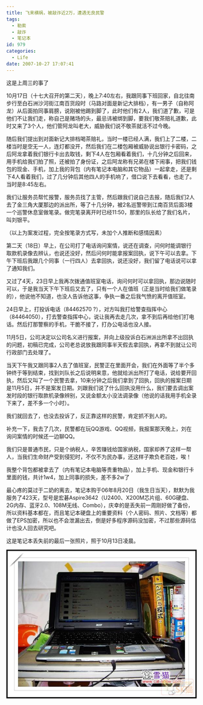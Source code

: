 ```yaml
---
title: 飞来横祸，被敲诈近2万，遭遇无良民警
tags:
  - 勒索
  - 敲诈
  - 笔记本
id: 979
categories:
  - Life
date: 2007-10-27 17:07:41
---
```


这是上周三的事了

10月17日（十七大召开的第二天），晚上7:40左右，我跟同事下班回家，自北往南步行至白石洲沙河街江南百货段时（马路对面是新记大排档），有一男子（自称阿龙）从后面拍同事肩膀，说刚被他踢到脚了，此时他们有2人，我们道了歉，可是他们不让我们走，称自己是赌场的头，最忌讳被绑到脚，要我们敬茶赔礼道歉，此时又来了3个人，他们管阿龙叫老大，威胁我们说不敬茶就活不过今晚。 

随后我们提出到对面新记大排档喝茶赔礼，当时一楼已经人满，我们上了二楼，二楼当时是空无一人，连灯都没开，然后我们在二楼包厢被威胁说出银行卡密码，之后阿龙拿着我们银行卡出去取钱，剩下4人在包厢看着我们，十几分钟之后回来，用手机给我们拍了照，还被拍了身份证，之后阿龙称有兄弟在楼下闹事，把我们钱包的现金、手机，加上我的背包（内有笔记本电脑和其它物品）一起拿走，还是剩下4人看着我们，过了几分钟后其他四人的手机响了，借口说下去看看，也走了。当时是8:45左右。 

我们让服务员帮忙报警，服务员找了主管，然后跟我们说自己去报，随后我们2人去了金三角大厦那边的派出所，等了十几分钟，被2名巡警带到江南百货后面3楼一个巡警休息室做笔录。做完笔录离开时已经11:50，那里的队长给了我们名片，叫刘银平。

（以上为案发过程，完全按笔录方式写，未加个人推断和感情因素）

第二天（18日）早上，在公司打了电话询问案情，说还在调查，问何时能调银行取款机录像去辨认，也说还没好，然后问何时能拿报案回执，说下午可以去拿。下午下班后我跟几个同事（一行四人）去拿回执，说还没好，我们留了电话说可以拿了通知我们。

又过了4天，23日早上我再次拨通值班室电话，询问何时可以拿回执，那边说随时可以，于是我当天下午下班后又去了，只有一个人在值班（正是当时给我们做笔录的），他说他不知道，也没人告诉他这事，争执一番之后我气愤的离开值班室。

24日早上，打投诉电话（84462570 ?），对方叫我打给警查指挥中心（84464050），打去警查指挥中心，说让我再去走几次，拿不到后再给他们打电话。然后打那警察的手机，干脆不接了，打办公电话也没人接。

11月5日，公司决定以公司名义进行报案，并向上级投诉白石洲派出所拿不出回执的问题，初稿已完成，公司老总说放我跟同事半天假去拿回执，再拿不到就让公司行政部门去处理了。

当天下午我又跟同事2人去了值班室，民警正在里面开会，我们在外面等了半个多钟终于等到结束，找到刘队长之后说明来意，他就给派出所打了电话，说给要开回执，然后又叫了一个民警去拿，10来分钟之后我们拿到了回执，回执的报案日期是11月5日，并不是案发日期。刘跟我们说了什么回执没用什么，我们要去调出案发时段的银行取款机录像辨别，又说金额太小没法调录像（他说的话我用手机全录下来了，差不多一个小时）。

我们就回去了，也没去投诉了，反正靠这样的民警，肯定抓不到人的。

补充一下，我去了几次，民警都在玩QQ游戏、QQ视频，我报案那天晚上，刘在询问案情的时候还一边聊QQ。

我们只是普通市民，只是个纳税人，辛苦赚钱给国家纳税，国家却养了这样一帮人，当我们生命财产受到侵犯时，不仅不为民办事，还这样子欺负老百姓，唉！

我整个背包都被拿去了（内有笔记本电脑等贵重物品），加上手机、现金和银行卡里面的钱，共计1w4，加上同事的损失，差不多2w了

最心疼的莫过于二奶的离去，笔记本购于06年8月20日（我生日当天），默默为我服务了423天，型号是宏碁Aspire3642（U2400、X200M芯片组、60G硬盘、2G内存、蓝牙2.0、108M无线、Combo），庆幸的是丢失前一周刚好做了备份，所以资料基本都在，而且笔记本硬盘上的重要资料（个人密码、照片、文档等）都做了EPS加密，所以也不会泄漏出去，倒是好多程序源码没加密，不过那些源码估计也没人回去研究吧。

这是笔记本丢失前的最后一张照片，照于10月13日凌晨。

![](/images/2007/10/27_200710271708263555_12762.jpg)